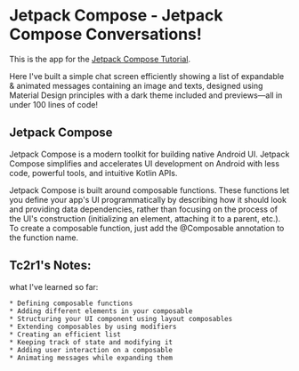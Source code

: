 # Jetpack Compose - Jetpack Compose Conversations!

This is the app for the [Jetpack Compose Tutorial](https://developer.android.com/jetpack/compose/tutorial?authuser=1).

Here I've built a simple chat screen efficiently showing a list of expandable & animated messages containing an image and texts, designed using Material Design principles with a dark theme included and previews—all in under 100 lines of code!

## Jetpack Compose

Jetpack Compose is a modern toolkit for building native Android UI. Jetpack Compose simplifies and accelerates UI development on Android with less code, powerful tools, and intuitive Kotlin APIs.

Jetpack Compose is built around composable functions. These functions let you define your app's UI programmatically by describing how it should look and providing data dependencies, rather than focusing on the process of the UI's construction (initializing an element, attaching it to a parent, etc.). To create a composable function, just add the @Composable annotation to the function name.

[comment]: <> (## Screenshots)

[comment]: <> (![Screenshot1]screenshot.png)
[comment]: <> (![Screenshot2]screenshot2.png)
[comment]: <> (![Screenshot3]screenshot3.png)


## Tc2r1's Notes:

what I've learned so far:

    * Defining composable functions
    * Adding different elements in your composable
    * Structuring your UI component using layout composables
    * Extending composables by using modifiers
    * Creating an efficient list
    * Keeping track of state and modifying it
    * Adding user interaction on a composable
    * Animating messages while expanding them



















